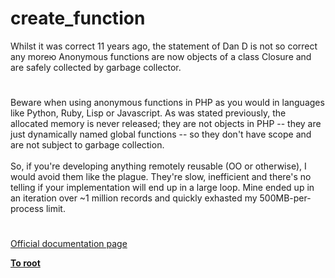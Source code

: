 # create_function



Whilst it was correct 11 years ago, the statement of Dan D is not so correct any more&#x44E; Anonymous functions are now objects of a class Closure and are safely collected by garbage collector.  

#

Beware when using anonymous functions in PHP as you would in languages like Python, Ruby, Lisp or Javascript.  As was stated previously, the allocated memory is never released; they are not objects in PHP -- they are just dynamically named global functions -- so they don&apos;t have scope and are not subject to garbage collection.<br><br>So, if you&apos;re developing anything remotely reusable (OO or otherwise), I would avoid them like the plague.  They&apos;re slow, inefficient and there&apos;s no telling if your implementation will end up in a large loop.  Mine ended up in an iteration over ~1 million records and quickly exhasted my 500MB-per-process limit.  

#

[Official documentation page](https://www.php.net/manual/en/function.create-function.php)

**[To root](/README.md)**